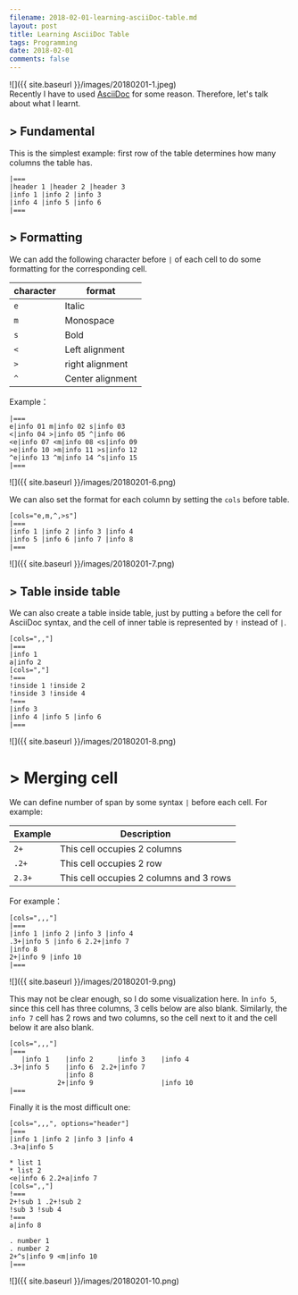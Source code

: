 ```yaml
---
filename: 2018-02-01-learning-asciiDoc-table.md
layout: post
title: Learning AsciiDoc Table 
tags: Programming
date: 2018-02-01
comments: false
---
```


![]({{ site.baseurl }}/images/20180201-1.jpeg)  
Recently I have to used [AsciiDoc](http://asciidoc.org) for some reason. Therefore, let's talk about what I learnt.

## > Fundamental
This is the simplest example: first row of the table determines how many columns the table has.

```
|===
|header 1 |header 2 |header 3
|info 1 |info 2 |info 3
|info 4 |info 5 |info 6
|===
```

## > Formatting

We can add the following character before `|` of each cell to do some formatting for the corresponding cell.

| character | format |
|---|---|
|`e`|Italic|
|`m`|Monospace|
|`s`|Bold|
|`<`|Left alignment|
|`>`|right alignment|
|`^`|Center alignment|

Example：

```
|===
e|info 01 m|info 02 s|info 03
<|info 04 >|info 05 ^|info 06
<e|info 07 <m|info 08 <s|info 09
>e|info 10 >m|info 11 >s|info 12
^e|info 13 ^m|info 14 ^s|info 15
|===
```

![]({{ site.baseurl }}/images/20180201-6.png)

We can also set the format for each column by setting the `cols` before table. 

```
[cols="e,m,^,>s"]
|===
|info 1 |info 2 |info 3 |info 4 
|info 5 |info 6 |info 7 |info 8 
|===
```

![]({{ site.baseurl }}/images/20180201-7.png)

## > Table inside table

We can also create a table inside table, just by putting `a` before the cell for AsciiDoc syntax, and the cell of inner table is represented by `!` instead of `|`.

```
[cols=",,"]
|===
|info 1
a|info 2
[cols=","]
!===
!inside 1 !inside 2
!inside 3 !inside 4
!===
|info 3
|info 4 |info 5 |info 6
|===
```

![]({{ site.baseurl }}/images/20180201-8.png)

# > Merging cell

We can define number of span by some syntax `|` before each cell. For example:

|Example|Description|
|---|---|
|`2+`|This cell occupies 2 columns|
|`.2+`|This cell occupies 2 row|
|`2.3+`|This cell occupies 2 columns and 3 rows|

For example：

```
[cols=",,,"]
|===
|info 1 |info 2 |info 3 |info 4
.3+|info 5 |info 6 2.2+|info 7          
|info 8
2+|info 9 |info 10
|===
```

![]({{ site.baseurl }}/images/20180201-9.png)

This may not be clear enough, so I do some visualization here.
In `info 5`, since this cell has three columns, 3 cells below are also blank. Similarly, the `info 7` cell has 2 rows and two columns, so the cell next to it and the cell below it are also blank.

```
[cols=",,,"]
|===
   |info 1    |info 2      |info 3    |info 4
.3+|info 5    |info 6  2.2+|info 7          
              |info 8
            2+|info 9                 |info 10
|===
```

Finally it is the most difficult one:

```
[cols=",,,", options="header"]
|===
|info 1 |info 2 |info 3 |info 4
.3+a|info 5 

* list 1
* list 2
<e|info 6 2.2+a|info 7 
[cols=",,"]
!===
2+!sub 1 .2+!sub 2
!sub 3 !sub 4
!===
a|info 8

. number 1
. number 2
2+^s|info 9 <m|info 10
|===
```

![]({{ site.baseurl }}/images/20180201-10.png)


